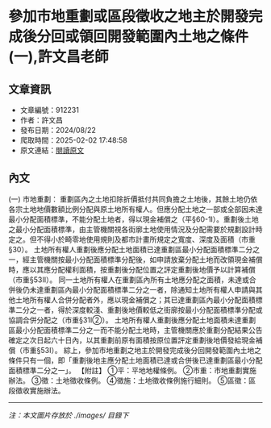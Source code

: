 # 參加市地重劃或區段徵收之地主於開發完成後分回或領回開發範圍內土地之條件(一),許文昌老師

## 文章資訊
- 文章編號：912231
- 作者：許文昌
- 發布日期：2024/08/22
- 爬取時間：2025-02-02 17:48:58
- 原文連結：[閱讀原文](https://real-estate.get.com.tw/Columns/detail.aspx?no=912231)

## 內文
(一)	市地重劃：
重劃區內之土地扣除折價抵付共同負擔之土地後，其餘土地仍依各宗土地地價數額比例分配與原土地所有權人。但應分配土地之一部或全部因未達最小分配面積標準，不能分配土地者，得以現金補償之（平§60-1I）。重劃後土地之最小分配面積標準，由主管機關視各街廓土地使用情況及分配需要於規劃設計時定之。但不得小於畸零地使用規則及都市計畫所規定之寬度、深度及面積（市重§30）。
土地所有權人重劃後應分配土地面積已達重劃區最小分配面積標準二分之一，經主管機關按最小分配面積標準分配後，如申請放棄分配土地而改領現金補償時，應以其應分配權利面積，按重劃後分配位置之評定重劃後地價予以計算補償（市重§53II）。
同一土地所有權人在重劃區內所有土地應分配之面積，未達或合併後仍未達重劃區內最小分配面積標準二分之一者，除通知土地所有權人申請與其他土地所有權人合併分配者外，應以現金補償之；其已達重劃區內最小分配面積標準二分之一者，得於深度較淺、重劃後地價較低之街廓按最小分配面積標準分配或協調合併分配之（市重§31I②）。
土地所有權人重劃後應分配土地面積未達重劃區最小分配面積標準二分之一而不能分配土地時，主管機關應於重劃分配結果公告確定之次日起六十日內，以其重劃前原有面積按原位置評定重劃後地價發給現金補償（市重§53I）。
綜上，參加市地重劃之地主於開發完成後分回開發範圍內土地之條件只有一個，即「重劃後地主應分配土地面積已達或合併後已達重劃區最小分配面積標準二分之一」。
【附註】
①平：平地地權條例。
②市重：市地重劃實施辦法。
③徵：土地徵收條例。
④徵施：土地徵收條例施行細則。
⑤區徵：區段徵收實施辦法。

---
*注：本文圖片存放於 ./images/ 目錄下*
